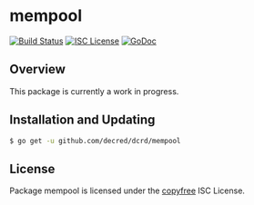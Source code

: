 mempool
=======

[![Build Status](http://img.shields.io/travis/decred/dcrd.svg)](https://travis-ci.org/decred/dcrd)
[![ISC License](http://img.shields.io/badge/license-ISC-blue.svg)](http://copyfree.org)
[![GoDoc](https://img.shields.io/badge/godoc-reference-blue.svg)](http://godoc.org/github.com/decred/dcrd/mempool)

## Overview

This package is currently a work in progress.

## Installation and Updating

```bash
$ go get -u github.com/decred/dcrd/mempool
```

## License

Package mempool is licensed under the [copyfree](http://copyfree.org) ISC
License.

